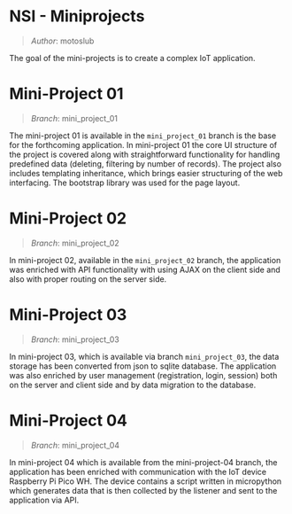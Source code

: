 # NSI - Miniprojects

> *Author*: motoslub

The goal of the mini-projects is to create a complex IoT application.


# Mini-Project 01

> *Branch*: mini_project_01

The mini-project 01 is available in the `mini_project_01` branch is the base for the forthcoming application. In mini-project 01 the core UI structure of the project is covered along with straightforward functionality for handling predefined data (deleting, filtering by number of records). The project also includes templating inheritance, which brings easier structuring of the web interfacing. The bootstrap library was used for the page layout.

# Mini-Project 02

> *Branch*: mini_project_02

In mini-project 02, available in the `mini_project_02` branch, the application was enriched with API functionality with using AJAX on the client side and also with proper routing on the server side. 

# Mini-Project 03

> *Branch*: mini_project_03

In mini-project 03, which is available via branch `mini_project_03`, the data storage has been converted from json to sqlite database. The application was also enriched by user management (registration, login, session) both on the server and client side and by data migration to the database.

# Mini-Project 04

> *Branch*: mini_project_04

In mini-project 04 which is available from the mini-project-04 branch, the application has been enriched with communication with the IoT device Raspberry Pi Pico WH. The device contains a script written in micropython which generates data that is then collected by the listener and sent to the application via API.
